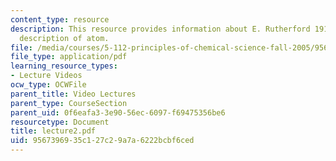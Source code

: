 ```yaml
---
content_type: resource
description: This resource provides information about E. Rutherford 1911, and classical
  description of atom.
file: /media/courses/5-112-principles-of-chemical-science-fall-2005/9567396935c127c29a7a6222bcbf6ced_lecture2.pdf
file_type: application/pdf
learning_resource_types:
- Lecture Videos
ocw_type: OCWFile
parent_title: Video Lectures
parent_type: CourseSection
parent_uid: 0f6eafa3-3e90-56ec-6097-f69475356be6
resourcetype: Document
title: lecture2.pdf
uid: 95673969-35c1-27c2-9a7a-6222bcbf6ced
---
```


